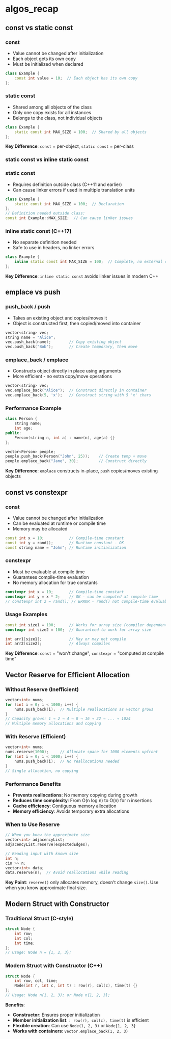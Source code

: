 # algos_recap

## const vs static const

### const
- Value cannot be changed after initialization
- Each object gets its own copy
- Must be initialized when declared

```cpp
class Example {
    const int value = 10;  // Each object has its own copy
};
```

### static const
- Shared among all objects of the class
- Only one copy exists for all instances
- Belongs to the class, not individual objects

```cpp
class Example {
    static const int MAX_SIZE = 100;  // Shared by all objects
};
```

**Key Difference**: `const` = per-object, `static const` = per-class

### static const vs inline static const

### static const
- Requires definition outside class (C++11 and earlier)
- Can cause linker errors if used in multiple translation units

```cpp
class Example {
    static const int MAX_SIZE = 100;  // Declaration
};
// Definition needed outside class:
const int Example::MAX_SIZE;  // Can cause linker issues
```

### inline static const (C++17)
- No separate definition needed
- Safe to use in headers, no linker errors

```cpp
class Example {
    inline static const int MAX_SIZE = 100;  // Complete, no external definition
};
```

**Key Difference**: `inline static const` avoids linker issues in modern C++

## emplace vs push

### push_back / push
- Takes an existing object and copies/moves it
- Object is constructed first, then copied/moved into container

```cpp
vector<string> vec;
string name = "Alice";
vec.push_back(name);        // Copy existing object
vec.push_back("Bob");       // Create temporary, then move
```

### emplace_back / emplace
- Constructs object directly in place using arguments
- More efficient - no extra copy/move operations

```cpp
vector<string> vec;
vec.emplace_back("Alice");  // Construct directly in container
vec.emplace_back(5, 'x');   // Construct string with 5 'x' chars
```

### Performance Example
```cpp
class Person {
    string name;
    int age;
public:
    Person(string n, int a) : name(n), age(a) {}
};

vector<Person> people;
people.push_back(Person("John", 25));    // Create temp + move
people.emplace_back("Jane", 30);         // Construct directly
```

**Key Difference**: `emplace` constructs in-place, `push` copies/moves existing objects

## const vs constexpr

### const
- Value cannot be changed after initialization
- Can be evaluated at runtime or compile time
- Memory may be allocated

```cpp
const int x = 10;           // Compile-time constant
const int y = rand();       // Runtime constant - OK
const string name = "John"; // Runtime initialization
```

### constexpr
- Must be evaluable at compile time
- Guarantees compile-time evaluation
- No memory allocation for true constants

```cpp
constexpr int x = 10;       // Compile-time constant
constexpr int y = x * 2;    // OK - can be computed at compile time
// constexpr int z = rand(); // ERROR - rand() not compile-time evaluable
```

### Usage Examples
```cpp
const int size1 = 100;      // Works for array size (compiler dependent)
constexpr int size2 = 100;  // Guaranteed to work for array size

int arr1[size1];            // May or may not compile
int arr2[size2];            // Always compiles
```

**Key Difference**: `const` = "won't change", `constexpr` = "computed at compile time"

## Vector Reserve for Efficient Allocation

### Without Reserve (Inefficient)
```cpp
vector<int> nums;
for (int i = 0; i < 1000; i++) {
    nums.push_back(i);  // Multiple reallocations as vector grows
}
// Capacity grows: 1 → 2 → 4 → 8 → 16 → 32 → ... → 1024
// Multiple memory allocations and copying
```

### With Reserve (Efficient)
```cpp
vector<int> nums;
nums.reserve(1000);     // Allocate space for 1000 elements upfront
for (int i = 0; i < 1000; i++) {
    nums.push_back(i);  // No reallocations needed
}
// Single allocation, no copying
```

### Performance Benefits
- **Prevents reallocations**: No memory copying during growth
- **Reduces time complexity**: From O(n log n) to O(n) for n insertions
- **Cache efficiency**: Contiguous memory allocation
- **Memory efficiency**: Avoids temporary extra allocations

### When to Use Reserve
```cpp
// When you know the approximate size
vector<int> adjacencyList;
adjacencyList.reserve(expectedEdges);

// Reading input with known size
int n;
cin >> n;
vector<int> data;
data.reserve(n);  // Avoid reallocations while reading
```

**Key Point**: `reserve()` only allocates memory, doesn't change `size()`. Use when you know approximate final size.

## Modern Struct with Constructor

### Traditional Struct (C-style)
```cpp
struct Node {
    int row;
    int col;
    int time;
};
// Usage: Node n = {1, 2, 3};
```

### Modern Struct with Constructor (C++)
```cpp
struct Node {
    int row, col, time;
    Node(int r, int c, int t) : row(r), col(c), time(t) {}
};
// Usage: Node n(1, 2, 3); or Node n{1, 2, 3};
```

**Benefits**:
- **Constructor**: Ensures proper initialization
- **Member initialization list**: `: row(r), col(c), time(t)` is efficient
- **Flexible creation**: Can use `Node(1, 2, 3)` or `Node{1, 2, 3}`
- **Works with containers**: `vector.emplace_back(1, 2, 3)`